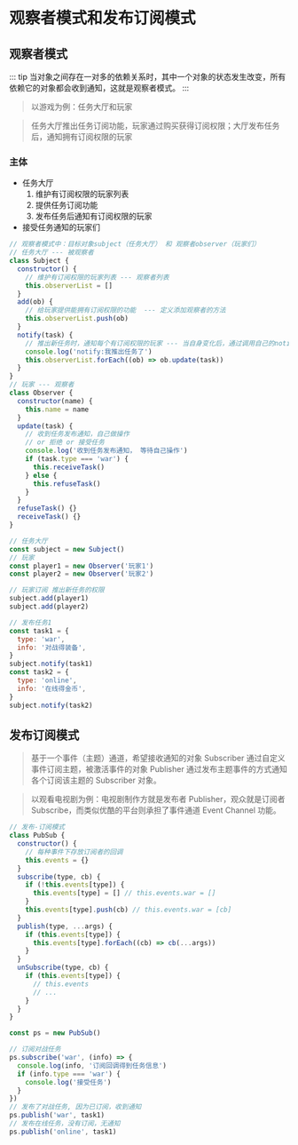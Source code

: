 # 观察者模式和发布订阅模式

## 观察者模式

::: tip
当对象之间存在一对多的依赖关系时，其中一个对象的状态发生改变，所有依赖它的对象都会收到通知，这就是观察者模式。
:::

> 以游戏为例：任务大厅和玩家

> 任务大厅推出任务订阅功能，玩家通过购买获得订阅权限；大厅发布任务后，通知拥有订阅权限的玩家

### 主体

- 任务大厅
  1. 维护有订阅权限的玩家列表
  2. 提供任务订阅功能
  3. 发布任务后通知有订阅权限的玩家
- 接受任务通知的玩家们

```javascript
// 观察者模式中：目标对象subject（任务大厅） 和 观察者observer（玩家们）
// 任务大厅 --- 被观察者
class Subject {
  constructor() {
    // 维护有订阅权限的玩家列表 --- 观察者列表
    this.observerList = []
  }
  add(ob) {
    // 给玩家提供能拥有订阅权限的功能  --- 定义添加观察者的方法
    this.observerList.push(ob)
  }
  notify(task) {
    // 推出新任务时，通知每个有订阅权限的玩家 --- 当自身变化后，通过调用自己的notify方法通知每个观察者执行update方法
    console.log('notify:我推出任务了')
    this.observerList.forEach((ob) => ob.update(task))
  }
}
// 玩家 --- 观察者
class Observer {
  constructor(name) {
    this.name = name
  }
  update(task) {
    // 收到任务发布通知，自己做操作
    // or 拒绝 or 接受任务
    console.log('收到任务发布通知， 等待自己操作')
    if (task.type === 'war') {
      this.receiveTask()
    } else {
      this.refuseTask()
    }
  }
  refuseTask() {}
  receiveTask() {}
}

// 任务大厅
const subject = new Subject()
// 玩家
const player1 = new Observer('玩家1')
const player2 = new Observer('玩家2')

// 玩家订阅 推出新任务的权限
subject.add(player1)
subject.add(player2)

// 发布任务1
const task1 = {
  type: 'war',
  info: '对战得装备',
}
subject.notify(task1)
const task2 = {
  type: 'online',
  info: '在线得金币',
}
subject.notify(task2)
```

## 发布订阅模式

> 基于一个事件（主题）通道，希望接收通知的对象 Subscriber 通过自定义事件订阅主题，被激活事件的对象 Publisher 通过发布主题事件的方式通知各个订阅该主题的 Subscriber 对象。

> 以观看电视剧为例：电视剧制作方就是发布者 Publisher，观众就是订阅者 Subscribe，而类似优酷的平台则承担了事件通道 Event Channel 功能。

```javascript
// 发布-订阅模式
class PubSub {
  constructor() {
    // 每种事件下存放订阅者的回调
    this.events = {}
  }
  subscribe(type, cb) {
    if (!this.events[type]) {
      this.events[type] = [] // this.events.war = []
    }
    this.events[type].push(cb) // this.events.war = [cb]
  }
  publish(type, ...args) {
    if (this.events[type]) {
      this.events[type].forEach((cb) => cb(...args))
    }
  }
  unSubscribe(type, cb) {
    if (this.events[type]) {
      // this.events
      // ...
    }
  }
}

const ps = new PubSub()

// 订阅对战任务
ps.subscribe('war', (info) => {
  console.log(info, '订阅回调得到任务信息')
  if (info.type === 'war') {
    console.log('接受任务')
  }
})
// 发布了对战任务, 因为已订阅，收到通知
ps.publish('war', task1)
// 发布在线任务，没有订阅，无通知
ps.publish('online', task1)
```
